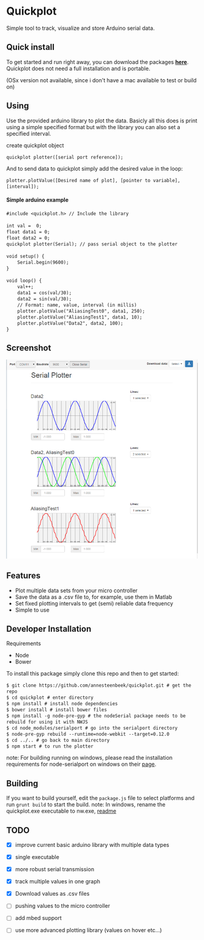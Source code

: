 # Quickplot
Simple tool to track, visualize and store Arduino serial data. 
## Quick install
To get started and run right away, you can download the packages [**here**](https://www.dropbox.com/sh/affs0kikeiiugiv/AABzh9CSijc8Wq6Yxoa1M7Q4a?dl=0).
Quickplot does not need a full installation and is portable.

(OSx version not available, since i don't have a mac available to test or build on)

## Using
Use the provided arduino library to plot the data.
Basicly all this does is print using a simple specified format but with the library you can also set a specified interval.

create quickplot object
```
quickplot plotter([serial port reference]);
```
And to send data to quickplot simply add the desired value in the loop:
```
plotter.plotValue([Desired name of plot], [pointer to variable], [interval]);
```


#### Simple arduino example
```
#include <quickplot.h> // Include the library

int val =  0;
float data1 = 0;
float data2 = 0;
quickplot plotter(Serial); // pass serial object to the plotter

void setup() {
    Serial.begin(9600); 
}

void loop() {
    val++;
    data1 = cos(val/30);
    data2 = sin(val/30);
    // Format: name, value, interval (in millis)
    plotter.plotValue("AliasingTest0", data1, 250);
    plotter.plotValue("AliasingTest1", data1, 10);
    plotter.plotValue("Data2", data2, 100);
}

```

## Screenshot
![missing screenshot](screenshot.png?raw=true "Basic plot of test data")

## Features
- Plot multiple data sets from your micro controller
- Save the data as a .csv file to, for example, use them in Matlab
- Set fixed plotting intervals to get (semi) reliable data frequency
- Simple to use

## Developer Installation
Requirements
- Node
- Bower


To install this package simply clone this repo and then to get started:
```
$ git clone https://github.com/annesteenbeek/quickplot.git # get the repo
$ cd quickplot # enter directory
$ npm install # install node dependencies
$ bower install # install bower files
$ npm install -g node-pre-gyp # the nodeSerial package needs to be rebuild for using it with NWJS
$ cd node_modules/serialport # go into the serialport directory
$ node-pre-gyp rebuild --runtime=node-webkit --target=0.12.0
$ cd ../.. # go back to main directory
$ npm start # to run the plotter
```

note: For building running on windows, please read the installation requirements for node-serialport on windows on their [page](https://github.com/voodootikigod/node-serialport).

## Building
If you want to build yourself, edit the `package.js` file to select platforms and run `grunt build` to start the build.
note: In windows, rename the quickplot.exe executable to nw.exe, [readme](https://github.com/nwjs/nw.js/wiki/using-node-modules)


## TODO
- [x] improve current basic arduino library with multiple data types
- [x] single executable
- [x] more robust serial transmission
- [x] track multiple values in one graph
- [x] Download values as .csv files
- [ ] pushing values to the micro controller
- [ ] add mbed support
- [ ] use more advanced plotting library (values on hover etc...)

